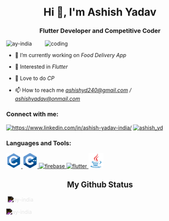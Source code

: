 <h1 align="center">Hi 👋, I'm Ashish Yadav</h1>
<h3 align="center">Flutter Developer and Competitive Coder</h3>

<img align="right" alt="coding"  width="400" src="https://camo.githubusercontent.com/8bf6f6d78abc81fcf9c49f10649423e73ea44bc248e83aaae8759d401c829a84/68747470733a2f2f70687973696373677572756b756c2e66696c65732e776f726470726573732e636f6d2f323031392f30322f6368617261637465722d312e676966" >

<p align="left"> <img src="https://komarev.com/ghpvc/?username=ay-india&label=Profile%20views&color=0e75b6&style=flat" alt="ay-india" width="170" 
     height="40" /> </p>

- 🔭 I’m currently working on *Food Delivery App*

- 👯 Interested in *Flutter*

- 🤝 Love to do *CP*

- 📫 How to reach me *ashishyd240@gmail.com / ashishyadav@onmail.com*

<h3 align="left">Connect with me:</h3>
<p align="left">
<a href="https://linkedin.com/in/ashish-yadav-india/" target="blank"><img align="center" src="https://raw.githubusercontent.com/rahuldkjain/github-profile-readme-generator/master/src/images/icons/Social/linked-in-alt.svg" alt="https://www.linkedin.com/in/ashish-yadav-india/" height="30" width="40" /></a>
<a href="https://www.codechef.com/users/ashish_yd" target="blank"><img align="center" src="https://cdn.jsdelivr.net/npm/simple-icons@3.1.0/icons/codechef.svg" alt="ashish_yd" height="30" width="40" /></a>
</p>

<h3 align="left">Languages and Tools:</h3>
<p align="left"> <a href="https://www.cprogramming.com/" target="_blank" rel="noreferrer"> <img src="https://raw.githubusercontent.com/devicons/devicon/master/icons/c/c-original.svg" alt="c" width="40" height="40"/> </a> <a href="https://www.w3schools.com/cpp/" target="_blank" rel="noreferrer"> <img src="https://raw.githubusercontent.com/devicons/devicon/master/icons/cplusplus/cplusplus-original.svg" alt="cplusplus" width="40" height="40"/> </a>  </a> <a href="https://firebase.google.com/" target="_blank" rel="noreferrer"> <img src="https://www.vectorlogo.zone/logos/firebase/firebase-icon.svg" alt="firebase" width="40" height="40"/> </a> <a href="https://flutter.dev" target="_blank" rel="noreferrer"> <img src="https://www.vectorlogo.zone/logos/flutterio/flutterio-icon.svg" alt="flutter" width="40" height="40"/> </a> <a href="https://www.java.com" target="_blank" rel="noreferrer"> <img src="https://raw.githubusercontent.com/devicons/devicon/master/icons/java/java-original.svg" alt="java" width="40" height="40"/> </a> </p>

<!--<p><img align="left" src="https://github-readme-stats.vercel.app/api/top-langs?username=ay-india&show_icons=true&locale=en&layout=compact" alt="ay-india" style=" filter:invert();"  /></p>-->

<h2 align="center">My Github Status</h2>

<p>&nbsp;<img align="center" src="https://github-readme-stats.vercel.app/api?username=ay-india&show_icons=true&locale=en" alt="ay-india" style=" filter:invert();" /></p>

<p><img align="center" src="https://github-readme-streak-stats.herokuapp.com/?user=ay-india&" alt="ay-india" style=" filter:invert();"  /></p>
